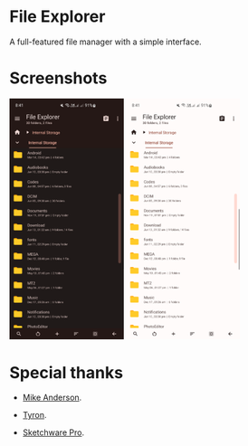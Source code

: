 # File Explorer

A full-featured file manager with a simple interface. 


# Screenshots

<div style="overflow: hidden">
<img src="/assets/night.png" alt="GeneralAppearance" width="40%" align="bottom" />
<img src="/assets/light.png" alt="ProblemIndicator" width="40%" align="bottom" />
</div>


# Special thanks

- [Mike Anderson](https://github.com/MikeAndrson).

- [Tyron](https://github.com/tyron12233).

- [Sketchware Pro](https://github.com/Sketchware-Pro/Sketchware-Pro).
